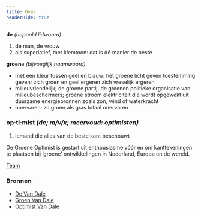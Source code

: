 ```yaml
---
title: Over
headerHide: true
---
```


<div class="mt-10 mb-10 md:mt-20 md:mb-16 lg:mt-40 font-[240] text-xl md:text-3xl"></div>

<section>
  <div>
    <strong>de</strong> <em class="opacity-70">(bepaald lidwoord)</em>
    <div class="ml-4">
      <ol class="mt-3 prose-ol text-sm">
        <li>de man, de vrouw</li>
        <li>als superlatief, met klemtoon: dat is dé manier de beste</li>
      </ol>
    </div>
  </div>

  <div class="opacity-60 mt-6 mb-2 w-16 h-[1px] overflow-hidden bg-lime-400 dark:bg-white/40"></div>

  <div class="mt-4">
    <strong>groen</strong>e <em class="opacity-70"> (bijvoeglijk naamwoord)</em>
    <div class="ml-4">
      <ul class="prose-ol text-sm">
        <li>
          met een kleur tussen geel en blauw: het groene licht geven toestemming geven;
          zich groen en geel ergeren zich vreselijk ergeren
        </li>
        <li>
          milieuvriendelijk; de groene partij, de groenen politieke organisatie van milieubeschermers;
          groene stroom elektriciteit die wordt opgewekt uit duurzame energiebronnen zoals zon, wind of waterkracht
        </li>
        <li>
          onervaren: zo groen als gras totaal onervaren
        </li>
      </ul>
    </div>
  </div>

  <div class="opacity-60 mt-6 mb-2 w-16 h-[1px] overflow-hidden bg-lime-400 dark:bg-white/40"></div>

  <div class="mt-4">
    <h3>
      <strong>op·ti·mist</strong> <em class="opacity-70">(de; m/v/x; meervoud: optimisten)</em>
    </h3>
    <div class="ml-4">
      <ol class="prose-ol text-sm">
        <li>iemand die alles van de beste kant beschouwt</li>
      </ol>
    </div>
  </div>
</section>


<div class="mt-10 md:mt-16"></div>

De Groene Optimist is gestart uit enthousiasme vóór en om kanttekeningen te plaatsen bij ‘groene’ ontwikkelingen in Nederland, Europa en de wereld.

<div class="mt-10 md:mt-20"></div>

[Team](/team)

<div class="mt-10 md:mt-20"></div>

### Bronnen

<div class="text-sm">

- [De Van Dale](https://www.vandale.nl/gratis-woordenboek/nederlands/betekenis/de)</small>
- [Groen Van Dale](https://www.vandale.nl/gratis-woordenboek/nederlands/betekenis/groen)</small>
- [Optimist Van Dale](https://www.vandale.nl/gratis-woordenboek/nederlands/betekenis/de)</small>

</div>
